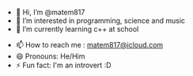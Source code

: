 - 👋 Hi, I’m @matem817
- 👀 I’m interested in programming, science and music
- 🌱 I’m currently learning c++ at school
<!---- 💞️ I’m looking to collaborate on ...--->
- 📫 How to reach me : matem817@icloud.com
- 😄 Pronouns: He/Him
- ⚡ Fun fact: I'm an introvert :D

<!---
matem817/matem817 is a ✨ special ✨ repository because its `README.md` (this file) appears on your GitHub profile.
You can click the Preview link to take a look at your changes.
--->

